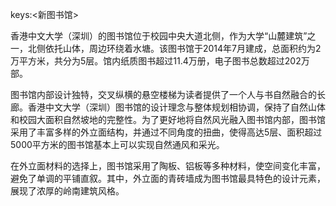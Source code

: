 keys:<新图书馆>


香港中文大学（深圳）的图书馆位于校园中央大道北侧，作为大学“山麓建筑”之一，北侧依托山体，周边环绕着水塘。该图书馆于2014年7月建成，总面积约为2万平方米，共分为5层。馆内纸质图书超过11.4万册，电子图书总数超过202万部。

图书馆内部设计独特，交叉纵横的悬空楼梯为读者提供了一个人与书自然融合的长廊。香港中文大学（深圳）图书馆的设计理念与整体规划相协调，保持了自然山体和校园大面积自然坡地的完整性。为了更好地将自然风光融入图书馆内部，图书馆采用了丰富多样的外立面结构，并通过不同角度的扭曲，使得高达5层、面积超过5000平方米的图书馆基本上可以实现自然通风和采光。

在外立面材料的选择上，图书馆采用了陶板、铝板等多种材料，使空间变化丰富，避免了单调的平铺直叙。其中，外立面的青砖墙成为图书馆最具特色的设计元素，展现了浓厚的岭南建筑风格。